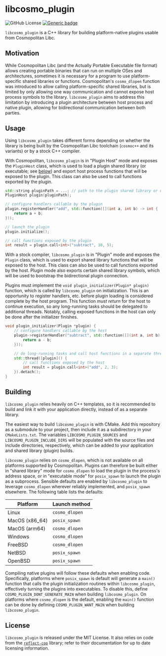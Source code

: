 # libcosmo_plugin

![GitHub License](https://img.shields.io/github/license/bjia56/libcosmo_plugin)
[![Generic badge](https://img.shields.io/badge/C++-20-blue.svg)](https://shields.io/) 

`libcosmo_plugin` is a C++ library for building platform-native plugins usable from Cosmopolitan Libc.

## Motivation

While Cosmopolitan Libc (and the Actually Portable Executable file format) allows creating portable binaries that can run on multiple OSes and architectures, sometimes it is necessary for a program to use platform-specific shared libraries or functions. Cosmopolitan's `cosmo_dlopen` function was introduced to allow calling platform-specific shared libraries, but is limited by only allowing one way communication and cannot expose host process symbols to the library. `libcosmo_plugin` aims to address this limitation by introducing a plugin architecture between host process and native plugin, allowing for bidirectional communication between both parties.

## Usage

Using `libcosmo_plugin` takes different forms depending on whether the library is being built by the Cosmopolitan Libc toolchain (`cosmoc++` and its variants) or by a stock C++ compiler.

With Cosmopolitan, `libcosmo_plugin` is in "Plugin Host" mode and exposes the `PluginHost` class, which is used to load a plugin shared library (or executable; see [below](#Building)) and export host process functions that will be exposed to the plugin. This class can also be used to call functions exported by the plugin.

```c++
std::string pluginPath = ...; // path to the plugin shared library or executable
PluginHost plugin(pluginPath);

// configure handlers callable by the plugin
plugin.registerHandler("add", std::function([](int a, int b) -> int {
    return a + b;
}));

// launch the plugin
plugin.initialize();

// call functions exposed by the plugin
int result = plugin.call<int>("subtract", 10, 5);
```

With a stock compiler, `libcosmo_plugin` is in "Plugin" mode and exposes the `Plugin` class, which is used to export shared library functions that will be exposed to the host. This class can also be used to call functions exported by the host. Plugin mode also exports certain shared library symbols, which will be used to bootstrap the bidirectional plugin connection.

Plugins must implement the `void plugin_initializer(Plugin* plugin)` function, which is called by `libcosmo_plugin` on initialization. This is an opportunity to register handlers, etc. before plugin loading is considered complete by the host program. This function *must return* for the host to continue execution, so any long-running tasks should be delegated to additional threads. Notably, calling exposed functions in the host can only be done after the initializer finishes.

```c++
void plugin_initializer(Plugin *plugin) {
    // configure handlers callable by the host
    plugin->registerHandler("subtract", std::function([](int a, int b) -> int {
        return a - b;
    }));

    // do long-running tasks and call host functions in a separate thread
    std::thread([plugin]() {
        // call functions exposed by the host
        int result = plugin.call<int>("add", 2, 3);
    }).detach();
}
```

## Building

`libcosmo_plugin` relies heavily on C++ templates, so it is recommended to build and link it with your application directly, instead of as a separate library.

The easiest way to build `libcosmo_plugin` is with CMake. Add this repository as a submodule to your project, then include it as a subdirectory in your `CMakeLists.txt`. The variables `LIBCOSMO_PLUGIN_SOURCES` and `LIBCOSMO_PLUGIN_INCLUDE_DIRS` will be populated with the source files and include directories, respectively, which can be added to your application and shared library (plugin) builds.

`libcosmo_plugin` relies on `cosmo_dlopen`, which is not available on all platforms supported by Cosmopolitan. Plugins can therefore be built either in "shared library" mode for `cosmo_dlopen` to load the plugin in the process's address space, or in "executable mode" for `posix_spawn` to launch the plugin as a subprocess. Sensible defaults are enabled by `libcosmo_plugin` to leverage `cosmo_dlopen` wherever reliably implemented, and `posix_spawn` elsewhere. The following table lists the defaults:

| Platform       | Launch method  |
|-|-|
| Linux          | `cosmo_dlopen` |
| MacOS (x86_64) | `posix_spawn`  |
| MacOS (arm64)  | `cosmo_dlopen` |
| Windows        | `cosmo_dlopen` |
| FreeBSD        | `cosmo_dlopen` |
| NetBSD         | `posix_spawn`  |
| OpenBSD        | `posix_spawn`  |

Compiling native plugins will follow these defaults when enabling code. Specifically, platforms where `posix_spawn` is default will generate a `main()` function that calls the plugin initialization routines within `libcosmo_plugin`, effectively turning the plugins into executables. To disable this, define `COSMO_PLUGIN_DONT_GENERATE_MAIN` when building `libcosmo_plugin`. On platforms where `cosmo_dlopen` is the default, enabling the `main()` function can be done by defining `COSMO_PLUGIN_WANT_MAIN` when building `libcosmo_plugin`.

## License

`libcosmo_plugin` is released under the MIT License. It also relies on code from the [`reflect-cpp`](https://github.com/getml/reflect-cpp) library; refer to their documentation for up to date licensing information.
